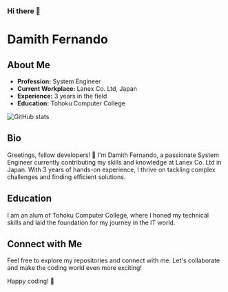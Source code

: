 ### Hi there 👋

# Damith Fernando

## About Me
- **Profession:** System Engineer
- **Current Workplace:** Lanex Co. Ltd, Japan
- **Experience:** 3 years in the field
- **Education:** Tohoku Computer College

<img align="center" src="https://github-readme-stats.vercel.app/api?username=damithfdo95" alt="GitHub stats" />

## Bio
Greetings, fellow developers! 👋 I'm Damith Fernando, a passionate System Engineer currently contributing my skills and knowledge at Lanex Co. Ltd in Japan. With 3 years of hands-on experience, I thrive on tackling complex challenges and finding efficient solutions.

## Education
I am an alum of Tohoku Computer College, where I honed my technical skills and laid the foundation for my journey in the IT world.

## Connect with Me
Feel free to explore my repositories and connect with me. Let's collaborate and make the coding world even more exciting!

Happy coding! 🚀

